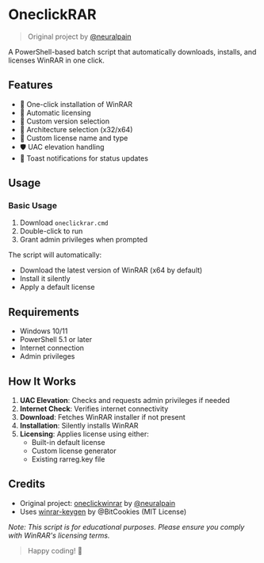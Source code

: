 # OneclickRAR

> Original project by [@neuralpain](https://github.com/neuralpain/oneclickwinrar)

A PowerShell-based batch script that automatically downloads, installs, and licenses WinRAR in one click.

## Features

- 🚀 One-click installation of WinRAR
- 📝 Automatic licensing
- 🔄 Custom version selection
- 🎯 Architecture selection (x32/x64)
- 👤 Custom license name and type
- 🛡️ UAC elevation handling
- 🔔 Toast notifications for status updates

## Usage

### Basic Usage

1. Download `oneclickrar.cmd`
2. Double-click to run
3. Grant admin privileges when prompted

The script will automatically:
- Download the latest version of WinRAR (x64 by default)
- Install it silently
- Apply a default license

## Requirements

- Windows 10/11
- PowerShell 5.1 or later
- Internet connection
- Admin privileges

## How It Works

1. **UAC Elevation**: Checks and requests admin privileges if needed
2. **Internet Check**: Verifies internet connectivity
3. **Download**: Fetches WinRAR installer if not present
4. **Installation**: Silently installs WinRAR
5. **Licensing**: Applies license using either:
   - Built-in default license
   - Custom license generator
   - Existing rarreg.key file

## Credits

- Original project: [oneclickwinrar](https://github.com/neuralpain/oneclickwinrar) by [@neuralpain](https://github.com/neuralpain)
- Uses [winrar-keygen](https://github.com/BitCookies/winrar-keygen) by @BitCookies (MIT License)

*Note: This script is for educational purposes. Please ensure you comply with WinRAR's licensing terms.*

>Happy coding! 👾
